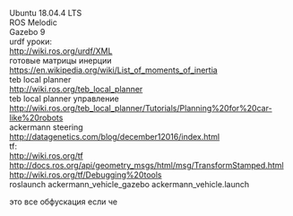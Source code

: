 Ubuntu 18.04.4 LTS  
ROS Melodic  
Gazebo 9  
urdf уроки:  
http://wiki.ros.org/urdf/XML  
готовые матрицы инерции   
https://en.wikipedia.org/wiki/List_of_moments_of_inertia  
teb local planner   
http://wiki.ros.org/teb_local_planner  
teb local planner управление  
http://wiki.ros.org/teb_local_planner/Tutorials/Planning%20for%20car-like%20robots  
ackermann steering  
http://datagenetics.com/blog/december12016/index.html  
tf:  
http://wiki.ros.org/tf  
http://docs.ros.org/api/geometry_msgs/html/msg/TransformStamped.html    
http://wiki.ros.org/tf/Debugging%20tools  
roslaunch ackermann_vehicle_gazebo ackermann_vehicle.launch

это все обфускация если че
